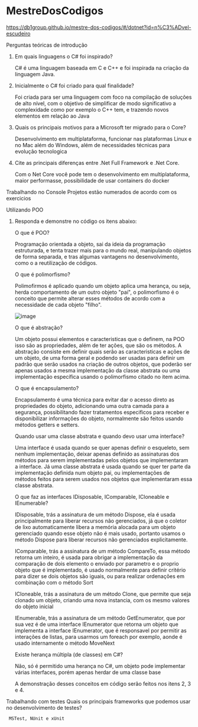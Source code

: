 # MestreDosCodigos
https://db1group.github.io/mestre-dos-codigos/#/dotnet?id=n%C3%ADvel-escudeiro

Perguntas teóricas de introdução

1) Em quais linguagens o C# foi inspirado?  

    C# é uma linguagem baseada em C e C++ e foi inspirada na criação da linguagem Java.

2) Inicialmente o C# foi criado para qual finalidade?

    Foi criada para ser uma linguagem com foco na compilação de soluções de alto nível, com o objetivo de simplificar de modo significativo a complexidade como por exemplo o C++ tem, e trazendo novos elementos em relação ao Java

3) Quais os principais motivos para a Microsoft ter migrado para o Core?

    Desenvolvimento em multiplataforma, funcionar nas plataformas Linux e no Mac além do Windows, além de necessidades técnicas para evolução tecnologica

4) Cite as principais diferenças entre .Net Full Framework e .Net Core.

    Com o Net Core você pode tem o desenvolvimento em multiplataforma, maior performasse, possibilidade de usar containers do docker

Trabalhando no Console 
  Projetos estão numerados de acordo com os exercicios
  
Utilizando POO
1) Responda e demonstre no código os itens abaixo:
  
     O que é POO?

      Programação orientada a objeto, sai da ideia da programação estruturada, e tenta trazer mais para o mundo real, manipulando objetos de forma separada, e tras algumas vantagens no desenvolvimento, como o a reutilização de códigos.

     O que é polimorfismo?

      Polimofirmos é aplicado quando um objeto aplica uma herança, ou seja, herda comportamento de um outro objeto "pai", o polimorfismo é o conceito que permite alterar esses métodos de acordo com a necessidade de cada objeto "filho".
      
      ![image](https://user-images.githubusercontent.com/66972790/115273234-ab953680-a115-11eb-934f-677f3709c049.png)


     O que é abstração?
     
      Um objeto possui elementos e caracteristicas que o definem, na POO isso são as propriedades, além de ter ações, que são os métodos. A abstração consiste em definir quais serão as caracteristicas e ações de um objeto, de uma forma geral e podendo ser usadas para definir um padrão que serão usados na criação de outros objetos, que poderão ser apenas usados a mesma implementação da classe abstrata ou uma implementação específica usando o polimorfismo citado no item acima.

     O que é encapsulamento?
     
     Encapsulamento é uma técnica para evitar dar o acesso direto as propriedades do objeto, adicionando uma outra camada para a segurança, possibilitando fazer tratamentos especificos para receber e disponibilizar informações do objeto, normalmente são feitos usando métodos getters e setters.

     Quando usar uma classe abstrata e quando devo usar uma interface?
     
     Uma interface é usada quando se quer apenas definir o esqueleto, sem nenhum implementação, deixar apenas definido as assinaturas dos métodos para serem implementadas pelos objetos que implementaram a interface. Já uma classe abstrata é usada quando se quer ter parte da implementação definida num objeto pai, ou implementações de métodos feitos para serem usados nos objetos que implementaram essa classe abstrata.

     O que faz as interfaces IDisposable, IComparable, ICloneable e IEnumerable?
     
     IDisposable, trás a assinatura de um método Dispose, ela é usada principalmente para liberar recursos não gerenciados, já que o coletor de lixo automaticamente libera a memória alocada para um objeto gerenciado quando esse objeto não é mais usado, portanto usamos o método Dispose para liberar recursos não gerenciados explicitamente.
     
     IComparable, trás a assinatura de um método CompareTo, essa método retorna um inteiro, é usada para obrigar a implementação da comparação de dois elemento o enviado por parametro e o proprio objeto que é implementado, é usado normalmente para definir critério para dizer se dois objetos são iguais, ou para realizar ordenações em combinação com o método Sort
     
     ICloneable, trás a assinatura de um método Clone, que permite que seja clonado um objeto, criando uma nova instancia, com os mesmo valores do objeto inicial

     IEnumerable, trás a assinatura de um método GetEnumerator, que por sua vez é de uma interface IEnumerator que retorna um objeto que implementa a interface IEnumerator, que é responsavel por permitir as interações de listas, para usarmos um foreach por exemplo, aonde é usado internamente o método MoveNext

     Existe herança múltipla (de classes) em C#?
     
     Não, só é permitido uma herança no C#, um objeto pode implementar várias interfaces, porém apenas herdar de uma classe base
     
     A demonstração desses conceitos em código serão feitos nos itens 2, 3 e 4.
     
     




 Trabalhando com testes
    Quais os principais frameworks que podemos usar no desenvolvimento de testes?
      
     MSTest, NUnit e xUnit


